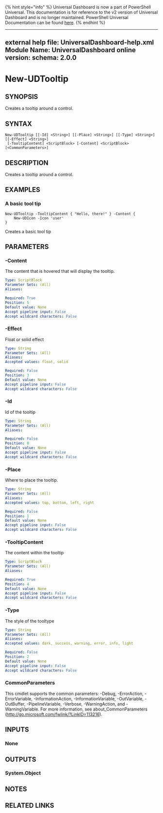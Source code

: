﻿{% hint style="info" %}
Universal Dashboard is now a part of PowerShell Universal. This documentation is for reference to the v2 version of Universal Dashboard and is no longer maintained. PowerShell Universal Documentation can be found [here](https://docs.ironmansoftware.com).
{% endhint %}


---
external help file: UniversalDashboard-help.xml
Module Name: UniversalDashboard
online version: 
schema: 2.0.0
---

# New-UDTooltip

## SYNOPSIS
Creates a tooltip around a control.

## SYNTAX

```
New-UDTooltip [[-Id] <String>] [[-Place] <String>] [[-Type] <String>] [[-Effect] <String>]
 [-TooltipContent] <ScriptBlock> [-Content] <ScriptBlock> [<CommonParameters>]
```

## DESCRIPTION
Creates a tooltip around a control.

## EXAMPLES

### A basic tool tip
```
New-UDTooltip -TooltipContent { "Hello, there!" } -Content { 
    New-UDIcon -Icon 'user'
}
```

Creates a basic tool tip

## PARAMETERS

### -Content
The content that is hovered that will display the tooltip.

```yaml
Type: ScriptBlock
Parameter Sets: (All)
Aliases: 

Required: True
Position: 5
Default value: None
Accept pipeline input: False
Accept wildcard characters: False
```

### -Effect
Float or solid effect

```yaml
Type: String
Parameter Sets: (All)
Aliases: 
Accepted values: float, solid

Required: False
Position: 3
Default value: None
Accept pipeline input: False
Accept wildcard characters: False
```

### -Id
Id of the tooltip

```yaml
Type: String
Parameter Sets: (All)
Aliases: 

Required: False
Position: 0
Default value: None
Accept pipeline input: False
Accept wildcard characters: False
```

### -Place
Where to place the tooltip.

```yaml
Type: String
Parameter Sets: (All)
Aliases: 
Accepted values: top, bottom, left, right

Required: False
Position: 1
Default value: None
Accept pipeline input: False
Accept wildcard characters: False
```

### -TooltipContent
The content within the tooltip

```yaml
Type: ScriptBlock
Parameter Sets: (All)
Aliases: 

Required: True
Position: 4
Default value: None
Accept pipeline input: False
Accept wildcard characters: False
```

### -Type
The style of the tooltype

```yaml
Type: String
Parameter Sets: (All)
Aliases: 
Accepted values: dark, success, warning, error, info, light

Required: False
Position: 2
Default value: None
Accept pipeline input: False
Accept wildcard characters: False
```

### CommonParameters
This cmdlet supports the common parameters: -Debug, -ErrorAction, -ErrorVariable, -InformationAction, -InformationVariable, -OutVariable, -OutBuffer, -PipelineVariable, -Verbose, -WarningAction, and -WarningVariable. For more information, see about_CommonParameters (http://go.microsoft.com/fwlink/?LinkID=113216).

## INPUTS

### None

## OUTPUTS

### System.Object

## NOTES

## RELATED LINKS




